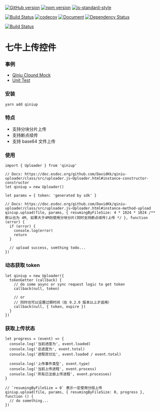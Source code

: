 [![GitHub version](https://badge.fury.io/gh/DavidKk%2Fqiniu-uploader.svg)](https://badge.fury.io/gh/DavidKk%2Fqiniu-uploader)
[![npm version](https://badge.fury.io/js/qiniup.svg)](https://badge.fury.io/js/qiniup)
[![js-standard-style](https://img.shields.io/badge/code%20style-standard-brightgreen.svg)](http://standardjs.com)

[![Build Status](https://travis-ci.org/DavidKk/qiniu-uploader.svg?branch=master)](https://travis-ci.org/DavidKk/qiniu-uploader)
[![codecov](https://codecov.io/gh/DavidKk/qiniu-uploader/branch/master/graph/badge.svg)](https://codecov.io/gh/DavidKk/qiniu-uploader)
[![Document](https://doc.esdoc.org/github.com/DavidKk/qiniu-uploader/badge.svg?t=0)](https://doc.esdoc.org/github.com/DavidKk/qiniu-uploader)
[![Dependency Status](https://dependencyci.com/github/DavidKk/qiniu-uploader/badge)](https://dependencyci.com/github/DavidKk/qiniu-uploader)

[![Build Status](https://saucelabs.com/browser-matrix/DavidKk.svg)](https://saucelabs.com/beta/builds/72e6def51c8c4388af6212cbc2171461)


# 七牛上传控件


### 事例

- [Qiniu Clound Mock](https://davidkk.github.io/qiniu-uploader/)
- [Unit Test](https://github.com/DavidKk/qiniu-uploader/tree/master/unitest)


### 安装

```
yarn add qiniup
```


### 特点

- 支持分块分片上传
- 支持断点续传
- 支持 base64 文件上传


### 使用

```
import { Uploader } from 'qiniup'

// Docs: https://doc.esdoc.org/github.com/DavidKk/qiniu-uploader/class/src/uploader.js~Uploader.html#instance-constructor-constructor
let qiniup = new Uploader()

let params = { token: 'generated by sdk' }

// Docs: https://doc.esdoc.org/github.com/DavidKk/qiniu-uploader/class/src/uploader.js~Uploader.html#instance-method-upload
qiniup.upload(file, params, { resumingByFileSize: 4 * 1024 * 1024 /** 默认也为 4M, 如果大于4M则使用分块分片(同时支持断点续传)上传 */ }, function (error) {
  if (error) {
    console.log(error)
    return
  }

  // upload success, somthing todo...
})

```

### 动态获取 token

```
let qiniup = new Uploader({
  tokenGetter (callback) {
    // do some async or sync request logic to get token
    callback(null, token)

    // or
    // 同时也可以设置过期时间（在 0.2.0 版本以上才适用）
    callback(null, { token, expire })
  }
})
```

### 获取上传状态

```
let progress = (event) => {
  console.log('当前进度为', event.loaded)
  console.log('总进度为', event.total)
  console.log('进程百分比', event.loaded / event.total)

  console.log('上传事件类型', event.type)
  console.log('当前上传进程', event.process)
  console.log('所有已注册上传进程', event.processes)
}

// `resumingByFileSize = 0` 表示一定使用分段上传
qiniup.upload(file, params, { resumingByFileSize: 0, progress }, function () {
  // do something...
})
```
